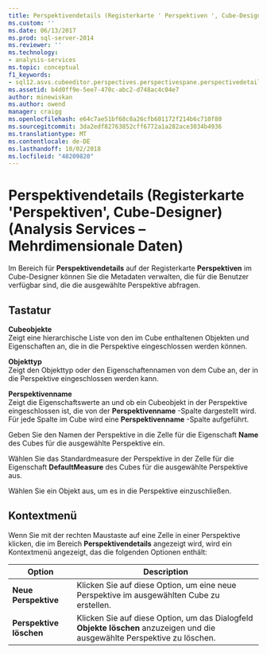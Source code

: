 ```yaml
---
title: Perspektivendetails (Registerkarte ' Perspektiven ', Cube-Designer) (Analysis Services – mehrdimensionale Daten) | Microsoft-Dokumentation
ms.custom: ''
ms.date: 06/13/2017
ms.prod: sql-server-2014
ms.reviewer: ''
ms.technology:
- analysis-services
ms.topic: conceptual
f1_keywords:
- sql12.asvs.cubeeditor.perspectives.perspectivespane.perspectivedetails.f2
ms.assetid: b4d0ff9e-5ee7-470c-abc2-d748ac4c04e7
author: minewiskan
ms.author: owend
manager: craigg
ms.openlocfilehash: e64c7ae51bf68c8a26cfb601172f214b6c710f80
ms.sourcegitcommit: 3da2edf82763852cff6772a1a282ace3034b4936
ms.translationtype: MT
ms.contentlocale: de-DE
ms.lasthandoff: 10/02/2018
ms.locfileid: "48209820"
---
```

# <a name="perspective-details-perspectives-tab-cube-designer-analysis-services---multidimensional-data"></a>Perspektivendetails (Registerkarte 'Perspektiven', Cube-Designer) (Analysis Services – Mehrdimensionale Daten)
  Im Bereich für **Perspektivendetails** auf der Registerkarte **Perspektiven** im Cube-Designer können Sie die Metadaten verwalten, die für die Benutzer verfügbar sind, die die ausgewählte Perspektive abfragen.  
  
## <a name="options"></a>Tastatur  
 **Cubeobjekte**  
 Zeigt eine hierarchische Liste von den im Cube enthaltenen Objekten und Eigenschaften an, die in die Perspektive eingeschlossen werden können.  
  
 **Objekttyp**  
 Zeigt den Objekttyp oder den Eigenschaftennamen von dem Cube an, der in die Perspektive eingeschlossen werden kann.  
  
 **Perspektivenname**  
 Zeigt die Eigenschaftswerte an und ob ein Cubeobjekt in der Perspektive eingeschlossen ist, die von der **Perspektivenname** -Spalte dargestellt wird. Für jede Spalte im Cube wird eine **Perspektivenname** -Spalte aufgeführt.  
  
 Geben Sie den Namen der Perspektive in die Zelle für die Eigenschaft **Name** des Cubes für die ausgewählte Perspektive ein.  
  
 Wählen Sie das Standardmeasure der Perspektive in der Zelle für die Eigenschaft **DefaultMeasure** des Cubes für die ausgewählte Perspektive aus.  
  
 Wählen Sie ein Objekt aus, um es in die Perspektive einzuschließen.  
  
## <a name="context-menu"></a>Kontextmenü  
 Wenn Sie mit der rechten Maustaste auf eine Zelle in einer Perspektive klicken, die im Bereich **Perspektivendetails** angezeigt wird, wird ein Kontextmenü angezeigt, das die folgenden Optionen enthält:  
  
|Option|Description|  
|------------|-----------------|  
|**Neue Perspektive**|Klicken Sie auf diese Option, um eine neue Perspektive im ausgewählten Cube zu erstellen.|  
|**Perspektive löschen**|Klicken Sie auf diese Option, um das Dialogfeld **Objekte löschen** anzuzeigen und die ausgewählte Perspektive zu löschen.|  
  
  
